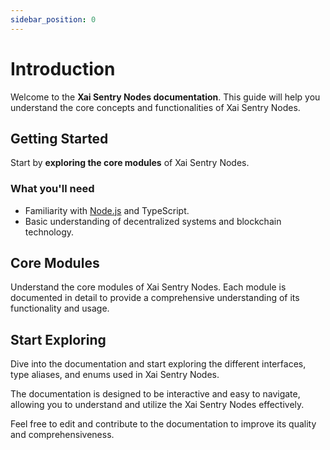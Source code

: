 ```yaml
---
sidebar_position: 0
---
```


# Introduction

Welcome to the **Xai Sentry Nodes documentation**. This guide will help you understand the core concepts and functionalities of Xai Sentry Nodes.

## Getting Started

Start by **exploring the core modules** of Xai Sentry Nodes.

### What you'll need

- Familiarity with [Node.js](https://nodejs.org/en/download/) and TypeScript.
- Basic understanding of decentralized systems and blockchain technology.

## Core Modules

Understand the core modules of Xai Sentry Nodes. Each module is documented in detail to provide a comprehensive understanding of its functionality and usage.

## Start Exploring

Dive into the documentation and start exploring the different interfaces, type aliases, and enums used in Xai Sentry Nodes.

The documentation is designed to be interactive and easy to navigate, allowing you to understand and utilize the Xai Sentry Nodes effectively.

Feel free to edit and contribute to the documentation to improve its quality and comprehensiveness.

